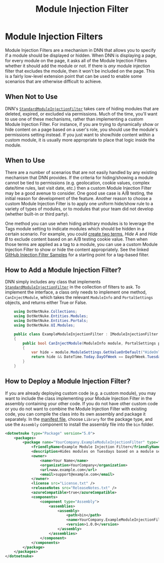﻿---
uid: module-injection-filter
locale: en
title: Module Injection Filter
dnnversion: 09.02.00
related-topics: module-features,developers-creating-modules-overview
links: ["[DNN Community Blog: Discover DNN Module Injection Filters](https://www.dnnsoftware.com/community-blog/cid/155402/discover-dnn-module-injection-filters)","[GitHub Injection Filter Samples](https://github.com/dnnsoftware/Dnn.InjectionFilter.Sample)"]
---

# Module Injection Filters

Module Injection Filters are a mechanism in DNN that allows you to specify if a module should be displayed or hidden. When DNN is displaying a page, for every module on the page, it asks all of the Module Injection Filters whether it should add the module or not. If there is _any_ module injection filter that excludes the module, then it won't be included on the page.  This is a fairly low-level extension point that can be used to enable some scenarios that are otherwise difficult to achieve.

## When Not to Use

DNN's [`StandardModuleInjectionFilter`](xref:DotNetNuke.UI.Modules.StandardModuleInjectionFilter) takes care of hiding modules that are deleted, expired, or excluded via permissions. Much of the time, you'll want to use one of these mechanisms, rather than implementing a custom Module Injection Filter. For instance, if you are trying to dynamically show or hide content on a page based on a user's role, you should use the module's permissions setting instead.  If you just want to show/hide content _within_ a custom module, it is usually more appropriate to place that logic inside the module.

## When to Use

There are a number of scenarios that are not easily handled by any existing mechanism that DNN provides. If the criteria for hiding/showing a module cannot be tied to permissions (e.g. geolocation, cookie values, complex date/time rules, last visit date, etc.) then a custom Module Injection Filter may be a good avenue to consider. One good use case is A/B testing, the initial reason for development of the feature. Another reason to choose a custom Module Injection Filter is to apply one uniform hide/show rule to a variety of types of modules, or to modules that your team did not develop (whether built-in or third party).

One method you can use when hiding arbitrary modules is to leverage the Tags module setting to indicate modules which should be hidden in a certain scenario. For example, you could [create two terms](xref:add-term-to-vocabulary), _Hide A_ and _Hide B_ to exclude content based on an A/B testing cookie value. Then when those terms are applied as a tag to a module, you can use a custom Module Injection Filter to show or hide the content appropriately. See the linked [GitHub Injection Filter Samples](https://github.com/dnnsoftware/Dnn.InjectionFilter.Sample) for a starting point for a tag-based filter.

## How to Add a Module Injection Filter?

DNN simply includes any class that implements [`StandardModuleInjectionFilter`](xref:DotNetNuke.UI.Modules.IModuleInjectionFilter) in the collection of filters to ask. To implement the interface, a class only needs to implement one method, `CanInjectModule`, which takes the relevant `ModuleInfo` and `PortalSettings` objects, and returns either True or False.

```csharp
    using DotNetNuke.Collections;
    using DotNetNuke.Entities.Modules;
    using DotNetNuke.Entities.Portals;
    using DotNetNuke.UI.Modules;

    public class ExampleModuleInjectionFilter : IModuleInjectionFilter
    {
        public bool CanInjectModule(ModuleInfo module, PortalSettings portalSettings)
        {
            var hide = module.ModuleSettings.GetValueOrDefault("HideOnTuesday", false);
            return hide && DateTime.Today.DayOfWeek == DayOfWeek.Tuesday;
        }
    }
```

## How to Deploy a Module Injection Filter?

If you are already deploying custom code (e.g. a custom module), you may want to include the class implementing your Module Injection Filter in the assembly containing your other code.  If you do not have other custom code or you do not want to combine the Module Injection Filter with existing code, you can compile the class into its own assembly and package it separately.  In the [manifest file](xref:dnn-manifest-schema), choose `Library` for the package type, and use the `Assembly` component to install the assembly file into the `bin` folder.

```xml
<dotnetnuke type="Package" version="5.0">
    <packages>
        <package name="YourCompany.ExampleModuleInjectionFilter" type="Library" version="1.0.0">
            <friendlyName>Example Module Injection Filter</friendlyName>
            <description>Hides modules on Tuesdays based on a module setting.</description>
            <owner>
                <name>Your Name</name>
                <organization>YourCompany</organization>
                <url>www.example.com</url>
                <email>support@example.com</email>
            </owner>
            <license src="License.txt" />
            <releaseNotes src="ReleaseNotes.txt" />
            <azureCompatible>true</azureCompatible>
            <components>
                <component type="Assembly">
                    <assemblies>
                        <assembly>
                            <path>bin</path>
                            <name>YourCompany.ExampleModuleInjectionFilter.dll</name>
                            <version>1.0.0</version>
                        </assembly>
                    </assemblies>
                </component>
            </components>
        </package>
    </packages>
</dotnetnuke>
```
